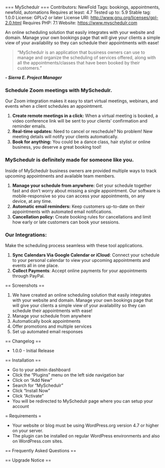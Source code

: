 === MySchedulr ===
Contributors: NewFold
Tags: bookings, appointments, newfold, automations
Requires at least: 4.7
Tested up to: 5.9
Stable tag: 1.0.0
License: GPLv2 or later
License URI: http://www.gnu.org/licenses/gpl-2.0.html
Requires PHP: 7.1
Website: https://www.myschedulr.com

An online scheduling solution that easily integrates with your website and domain. Manage your own bookings page that will give your clients a simple view of your availability so they can schedule their appointments with ease!

> “MySchedulr is an application that business owners can use to manage and organize the scheduling of services offered, along with all the appointments/classes that have been booked by their customers.”

__*- Sierra E. Project Manager*__

### Schedule Zoom meetings with MySchedulr.
Our Zoom integration makes it easy to start virtual meetings, webinars, and events when a client schedules an appointment.
1. __Create remote meetings in a click:__ When a virtual meeting is booked, a video conference link will be sent to your clients’ confirmation and reminder emails.
1. __Real-time updates:__ Need to cancel or reschedule? No problem! New meeting details will notify your clients automatically.
1. __Book for anything:__ You could be a dance class, hair stylist or online business, you deserve a great booking tool!

### MySchedulr is definitely made for someone like you.
Inside of MySchedulr business owners are provided multiple ways to track upcoming appointments and available team members.
1. __Manage your schedule from anywhere:__ Get your schedule together fast and don’t worry about missing a single appointment. Our software is mobile-responsive so you can access your appointments, on any device, at any time.
1. __Automatic email reminders:__ Keep customers up-to-date on their appointments with automated email notifications.
1. __Cancellation policy:__ Create booking rules for cancellations and limit how early or late customers can book your sessions.

### Our Integrations:
Make the scheduling process seamless with these tool applications.
1. __Sync Calendars Via Google Calendar or iCloud__: Connect your schedule to your personal calendar to view your upcoming appointments and events all in one place.
2. __Collect Payments__: Accept online payments for your appointments through PayPal.

== Screenshots ==
1. We have created an online scheduling solution that easily integrates with your website and domain. Manage your own bookings page that will give your clients a simple view of your availability so they can schedule their appointments with ease!
2. Manage your schedule from anywhere
3. Automatically book appointments
4. Offer promotions and multiple services
5. Set up automated email responses

== Changelog ==
* 1.0.0 - Initial Release

== Installation ==
- Go to your admin dashboard
- Click the “Plugins” menu on the left side navigation bar
- Click on “Add New”
- Search for “MySchedulr”
- Click “Install Now”
- Click “Activate”
- You will be redirected to MySchedulr page where you can setup your account

= Requirements =
- Your website or blog must be using WordPress.org version 4.7 or higher on your server.
- The plugin can be installed on regular WordPress environments and also on WordPress.com sites.

== Frequently Asked Questions ==

== Upgrade Notice ==
